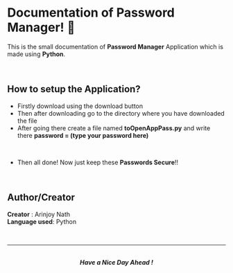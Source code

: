 # Documentation of **Password Manager**! 🔑

This is the small documentation of **Password Manager** Application which is made using **Python**.

<br />

## How to setup the Application?

- Firstly download using the download button
- Then after downloading go to the directory where you have downloaded the file
- After going there create a file named **toOpenAppPass.py** and write there **password = (type your password here)**
<br />

- Then all done! Now just keep these **Passwords Secure**!!

<br />

## Author/Creator

**Creator** : Arinjoy Nath <br />
**Language used**: Python

<br />
<hr>
<br />

<div align=center>
    <b><i>Have a Nice Day Ahead !<i><b>
<div>

